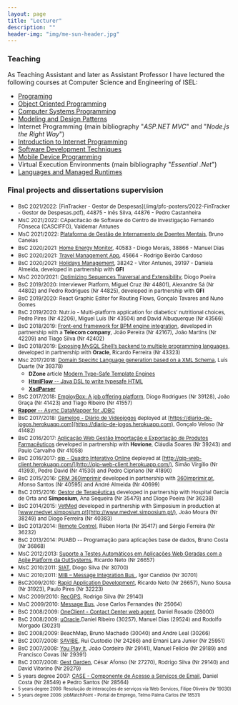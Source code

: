 ```yaml
---
layout: page
title: "Lecturer"
description: ""
header-img: "img/me-sun-header.jpg"
---
```


### Teaching

As Teaching Assistant and later as Assistant Professor I have lectured the following courses at Computer Science and Engineering of ISEL:

* [Programing](https://cc.isel.pt/academia/leic-en/pg-en/)
* [Object Oriented Programming](https://www.isel.pt/en/leirt/programming-iii)
* [Computer Systems Programming](https://cc.isel.pt/academia/leic-en/psc-en/)
* [Modeling and Design Patterns](https://www.isel.pt/en/leirt/modeling-and-design-patterns)
* Internet Programming (main bibliography "_ASP.NET MVC_" and "_Node.js the Right Way_")
* [Introduction to Internet Programming](https://cc.isel.pt/academia/leic-en/ipw-en/)
* [Software Development Techniques](https://cc.isel.pt/academia/leic-en/tds-en/)
* [Mobile Device Programming](https://cc.isel.pt/academia/leic-en/pdm-en/)
* Virtual Execution Environments (main bibliography "_Essential .Net_")
* [Languages and Managed Runtimes](https://cc.isel.pt/academia/leic-en/lae-en/)


### <a name="projects">Final projects and dissertations supervision</a>

* <small>BsC 2021/2022: [FinTracker - Gestor de Despesas](/img/pfc-posters/2022-FinTracker - Gestor de Despesas.pdf), 44875 - Inês Silva, 44876 - Pedro Castanheira</small>
* <small>MsC 2021/2022: CApacitacão de Software do Centro de Investigação Fernando FOnseca (CASCIFFO), Valdemar Antunes</small>
* <small>MsC 2021/2022: [Plataforma de Gestão de Internamento de Doentes Mentais](https://www.slideshare.net/gamboacarvalho/plataforma-de-gesto-de-internamento-de-doentes-mentais), Bruno Canelas</small>
* <small>BsC 2020/2021: [Home Energy Monitor](/img/pfc-posters/2021-Home-Energy-Monitor.pdf), 40583 - Diogo Morais, 38866 - Manuel Dias</small>
* <small>BsC 2020/2021: [Travel Management App](/img/pfc-posters/2021-Travel-Management-App.pdf), 45664 - Rodrigo Beirão Cardoso</small>
* <small>BsC 2020/2021: [Holidays Management](/img/pfc-posters/2021-holiday-management.pdf), 38242 - Vítor Antunes, 39197 - Daniela Almeida, developed in partnership with **GFI**</small>
* <small>MsC 2020/2021: [Optimizing Sequences Traversal and Extensibility](https://www.slideshare.net/gamboacarvalho/optimizing-sequences-traversal-and-extensibility), Diogo Poeira</small>
* <small>BsC 2019/2020: Interviewer Platform, Miguel Cruz (Nr 44801), Alexandre Sá (Nr 44802) and Pedro Rodrigues (Nr 44825), developed in partnership with **GFI**</small>
* <small>BsC 2019/2020: React Graphic Editor for Routing Flows, Gonçalo Tavares and Nuno Gomes</small>
* <small>BsC 2019/2020: Nutr.io - Multi-platform application for diabetics’ nutritional choices, Pedro Pires (Nr 42206), Miguel Luís (Nr 43504) and David Albuquerque (Nr 43566)</small>
* <small>BsC 2018/2019: [Front-end framework for BPM engine integration](/img/pfc-posters/2019-frontend-bpm.pdf), developed in partnership with a **Telecom company**, João Pereira (Nr 42167), João Martins (Nr 42209) and Tiago Silva (Nr 42402)</small>
* <small>BsC 2018/2019: [Exposing MySQL Shell’s backend to multiple programming languages](/img/pfc-posters/2019-MySql-Shell-poster.pdf), developed in partnership with **Oracle**, Ricardo Ferreira (Nr 43323)</small>
* <small>Msc 2017/2018: [Domain Speciﬁc Language generation based on a XML Schema](https://www.slideshare.net/LuisDuarte105/domain-specific-language-generation-based-on-a-xml-schema), Luís Duarte (Nr 39378)</small>
  * <small>**DZone** article [Modern Type-Safe Template Engines ](https://dzone.com/articles/modern-type-safe-template-engines)</small>
  * <small>[**HtmlFlow** -- Java DSL to write typesafe HTML](https://github.com/xmlet/HtmlFlow)</small>
  * <small>[**XsdParser**](https://github.com/xmlet/XsdParser)</small>
* <small>BsC 2017/2018: [EmployBox: A job offering platform](/img/pfc-posters/2018-EmployeeBox.pdf), Diogo Rodrigues (Nr 39128), João Graça (Nr 41423) and Tiago Ribeiro  (Nr 41557)</small>
* <small>[**Rapper** -- Async DataMapper for JDBC](https://github.com/jayield/rapper)</small>
* <small>BsC 2017/2018: [Gamelog - Diário de Videojogos](/img/pfc-posters/2018-GameLog.pdf) deployed at [https://diario-de-jogos.herokuapp.com](https://diario-de-jogos.herokuapp.com), Gonçalo Veloso (Nr 41482)</small>
* <small>BsC 2016/2017: [Aplicação Web Gestão Importação e Exportação de Produtos Farmacêuticos](/img/pfc-posters/2017-impfarm.pdf) developed in partnership with **Hovione**, Cláudia Soares (Nr 39243) and Paulo Carvalho (Nr 41058)</small>
* <small>BsC 2016/2017: [qip - Quadro Interativo Online](/img/pfc-posters/2017-qip.pdf) deployed at [http://qip-web-client.herokuapp.com/](http://qip-web-client.herokuapp.com/), Simão Virgílio (Nr 41393), Pedro David (Nr 41530) and Pedro Cipriano (Nr 41890)</small>
* <small>BsC 2015/2016: [CRM 360imprimir](/img/pfc-posters/2016-crm360.pdf) developed in partnership with [360imprimir.pt](https://www.360imprimir.pt/), Afonso Santos (Nr 40595) and André Almeida (Nr 40699)</small>
* <small>BsC 2015/2016: [Gestor de Terapêuticas](/img/pfc-posters/2016-tapgest.pdf) developed in partnership with Hospital Garcia de Orta and **Simposium**, Ana Sequeira (Nr 35479) and Diogo Poeira (Nr 36238)</small>
* <small>BsC 2014/2015: [VetMed](/img/pfc-posters/2015-medvet.pdf) developed in partnership with Simposium in production at [www.medvet.simposium.pt](http://www.medvet.simposium.pt/), João Moura (Nr 38249) and Diogo Ferreira (Nr 40383)</small>
* <small>BsC 2013/2014: [Remote Control](/img/pfc-posters/2014-remote-control.pdf), Rúben Horta (Nr 35417) and Sérgio Ferreira (Nr 36232)</small>
* <small>BsC 2013/2014: PUABD -- Programação para aplicações base de dados,  Bruno Costa (Nr 36868)</small>
* <small>MsC 2012/2013: [Suporte a Testes Automáticos em Aplicações Web Geradas com a Agile Platform da OutSystems](/img/pfc-posters/2013-auto-tests.pdf),  Ricardo Neto (Nr 26657)</small>
* <small>MsC 2010/2011: [SIAT](/img/pfc-posters/2011-siat.pdf), Diogo Silva (Nr 30700)</small>
* <small>MsC 2010/2011: [MIB – Message Integration Bus ](/img/pfc-posters/2011-mib.pdf), Igor Candido (Nr 30701)</small>
* <small>BsC2009/2010: [Rapid Application Development](/img/pfc-posters/2010-rad.pdf), Ricardo Neto (Nr 26657), Nuno Sousa (Nr 31923), Paulo Pires (Nr 32223)</small>
* <small>MsC 2009/2010: [RecGPS](/img/pfc-posters/2010-Rec-Gps.pdf),  Rodrigo Silva (Nr 29140)</small>
* <small>MsC 2009/2010: [Message Bus](/img/pfc-posters/2009-msg-bus.pdf),  Jose Carlos Fernandes (Nr 25064)</small>
* <small>BsC 2008/2009: [OneClient - Contact Center web agent](/img/pfc-posters/2009-oneclient.pdf), Daniel Rosado (28000)</small>
* <small>BsC 2008/2009: [uOracle](/img/pfc-posters/2009-uOracle.JPG),Daniel Ribeiro (30257), Manuel Dias (29524) and Rodolfo Morgado (30231)</small>
* <small>BsC 2008/2009: BeachMap, Bruno Machado (30040) and Andre Leal (30266)</small>
* <small>BsC 2007/2008: [SAVIBE](/img/pfc-posters/2008-savibe.pdf), Rui Custodio (Nr 24266) and Ernani Lara Junior (Nr 25951)</small>
* <small>BsC 2007/2008: [You Play It](/img/pfc-posters/2008-youplayit.pdf), João Cordeiro (Nr 29141), Manuel Felício (Nr 29189) and Francisco Covas (Nr 29391)</small>
* <small>BsC 2007/2008: [Gest Garden](/img/pfc-posters/2008-gest-garden.pdf), César Afonso (Nr 27270), Rodrigo Silva (Nr 29140) and David Vitorino (Nr 29279)</small>
* <small>5 years degree 2007: [CASE - Componente de Acesso a Serviços de Email](/img/pfc-posters/2007-case.pdf), Daniel Costa (Nr 28549)  e Pedro Santos (Nr 28564)
* <small>5 years degree 2006: Resolução de interacções de serviços via Web Services, Filipe Oliveira (Nr 19030)</small>
* <small>5 years degree 2006: jobMatchPoint - Portal de Emprego, Telmo Palma Carlos (Nr 18531)</small>